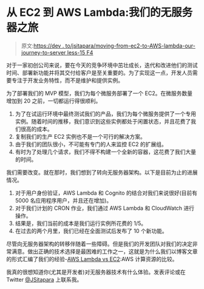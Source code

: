 # 从 EC2 到 AWS Lambda:我们的无服务器之旅

> 原文:[https://dev . to/jsitapara/moving-from-ec2-to-AWS-lambda-our-journey-to-server less-15 F4](https://dev.to/jsitapara/moving-from-ec2-to-aws-lambda-our-journey-to-serverless-15f4)

对于一家初创公司来说，要在今天的竞争环境中茁壮成长，迭代和改进他们的测试时间、部署新功能并将其交付给客户是至关重要的。为了实现这一点，开发人员需要专注于开发业务特性，而不是维护和提供实例。

为了部署我们的 MVP 模型，我们为每个微服务部署了一个 EC2。在微服务数量增加到 20 之前，一切都运行得很顺利。

1.  为了在试运行环境中最终测试我们的产品，我们为每个微服务提供了一个专用实例。随着时间的推移，我们意识到这些实例都处于闲置状态，并且花费了我们很高的成本。
2.  复制我们的生产 EC2 实例也不是一个可行的解决方案。
3.  由于我们的团队很小，不可能有专门的人来监控 EC2 的扩展组。
4.  有时为了处理几个请求，我们不得不构建一个全新的容器，这花费了我们大量的时间。

我们需要改变。就在那时，我们想到了转向无服务器架构。以下是目前为止的进展情况。

1.  对于用户身份验证，AWS Lambda 和 Cognito 的结合对我们来说很好(目前有 5000 名应用程序用户，并且还在增加)。
2.  对于我们计划的 CRON 作业，我们通过 AWS Lambda 和 CloudWatch 进行操作。
3.  结果是，我们当前的成本是我们运行实例所花费的 1/5。
4.  在过去的两个月里，我们已经在全面测试后发布了 10 个新功能。

尽管向无服务器架构的转移伴随着一些障碍。但是我们的开发团队对我们的决定非常满意。做出正确的技术选择是最困难的工作之一，这就是为什么我们以博客文章的形式汇编了我们的经验-[AWS Lambda vs EC2](https://www.simform.com/aws-lambda-vs-ec2/):AWS 计算资源的比较。

我真的很想知道你(尤其是开发者)对无服务器技术有什么体验。发表评论或在 Twitter [@JSitapara](https://twitter.com/JSitapara) 上联系我。